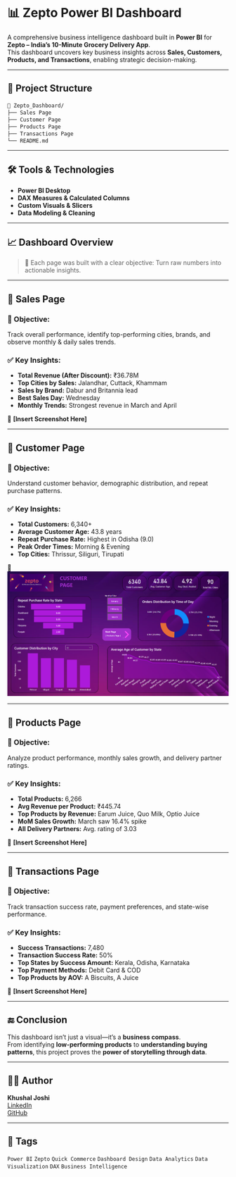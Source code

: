 # 📊 Zepto Power BI Dashboard

A comprehensive business intelligence dashboard built in **Power BI** for **Zepto – India’s 10-Minute Grocery Delivery App**.  
This dashboard uncovers key business insights across **Sales, Customers, Products, and Transactions**, enabling strategic decision-making.

---

## 📁 Project Structure
```
📂 Zepto_Dashboard/
├── Sales Page
├── Customer Page
├── Products Page
├── Transactions Page
└── README.md
```


---

## 🛠️ Tools & Technologies

- **Power BI Desktop**
- **DAX Measures & Calculated Columns**
- **Custom Visuals & Slicers**
- **Data Modeling & Cleaning**

---

## 📈 Dashboard Overview

> 🔗 Each page was built with a clear objective: Turn raw numbers into actionable insights.

---

## 🔹 Sales Page

### 🎯 Objective:
Track overall performance, identify top-performing cities, brands, and observe monthly & daily sales trends.

### ✅ Key Insights:
- **Total Revenue (After Discount):** ₹36.78M
- **Top Cities by Sales:** Jalandhar, Cuttack, Khammam
- **Sales by Brand:** Dabur and Britannia lead
- **Best Sales Day:** Wednesday
- **Monthly Trends:** Strongest revenue in March and April

📸 **[Insert Screenshot Here]**

---

## 🔹 Customer Page

### 🎯 Objective:
Understand customer behavior, demographic distribution, and repeat purchase patterns.

### ✅ Key Insights:
- **Total Customers:** 6,340+
- **Average Customer Age:** 43.8 years
- **Repeat Purchase Rate:** Highest in Odisha (9.0)
- **Peak Order Times:** Morning & Evening
- **Top Cities:** Thrissur, Siliguri, Tirupati

📸 ![ Screenshot ](https://github.com/khushal728/Zepto_Case_Study_Dashboard/blob/main/Customer%20page.png)

---

## 🔹 Products Page

### 🎯 Objective:
Analyze product performance, monthly sales growth, and delivery partner ratings.

### ✅ Key Insights:
- **Total Products:** 6,266
- **Avg Revenue per Product:** ₹445.74
- **Top Products by Revenue:** Earum Juice, Quo Milk, Optio Juice
- **MoM Sales Growth:** March saw 16.4% spike
- **All Delivery Partners:** Avg. rating of 3.03

📸 **[Insert Screenshot Here]**

---

## 🔹 Transactions Page

### 🎯 Objective:
Track transaction success rate, payment preferences, and state-wise performance.

### ✅ Key Insights:
- **Success Transactions:** 7,480
- **Transaction Success Rate:** 50%
- **Top States by Success Amount:** Kerala, Odisha, Karnataka
- **Top Payment Methods:** Debit Card & COD
- **Top Products by AOV:** A Biscuits, A Juice

📸 **[Insert Screenshot Here]**

---

## 🔚 Conclusion

This dashboard isn’t just a visual—it’s a **business compass**.  
From identifying **low-performing products** to **understanding buying patterns**, this project proves the **power of storytelling through data**.

---

## 🙋‍♂️ Author

**Khushal Joshi**  
[LinkedIn](https://www.linkedin.com/in/khushal-joshi728/)  
[GitHub](https://github.com/khushal728)

---


## 📌 Tags

`Power BI` `Zepto` `Quick Commerce` `Dashboard Design` `Data Analytics` `Data Visualization` `DAX` `Business Intelligence`

